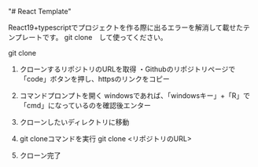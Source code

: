 "# React Template" 

React19+typescriptでプロジェクトを作る際に出るエラーを解消して載せたテンプレートです。
git clone　して使ってください。

git clone
1. クローンするリポジトリのURLを取得
   ・Githubのリポジトリページで「code」ボタンを押し、httpsのリンクをコピー

2. コマンドプロンプトを開く
   windowsであれば、「windowsキー」+「R」で「cmd」になっているのを確認後エンター

3. クローンしたいディレクトリに移動

4. git cloneコマンドを実行
   git clone <リポジトリのURL>

5. クローン完了
